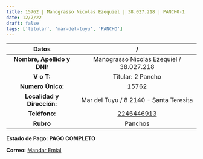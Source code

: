 ```yaml
---
title: 15762 | Manograsso Nicolas Ezequiel | 38.027.218 | PANCHO-1
date: 12/7/22
draft: false
tags: ['titular', 'mar-del-tuyu', 'PANCHO']
---
```


|          **Datos**          |                     /                    |
|:---------------------------:|:----------------------------------------:|
| **Nombre, Apellido y DNI:** | Manograsso Nicolas Ezequiel / 38.027.218 |
|          **V o T:**         |             Titular: 2 Pancho            |
|      **Numero Único:**      |                   15762                  |
|  **Localidad y Dirección:** |  Mar del Tuyu / 8 2140 - Santa Teresita  |
|        **Teléfono:**        |  [2246446913](https://wa.me/2246446913)  |
|          **Rubro**          |                  Panchos                 |

**Estado de Pago:** **PAGO COMPLETO**

**Correo:** [Mandar Emial](mailto:nimanograsso@gmail.com)
